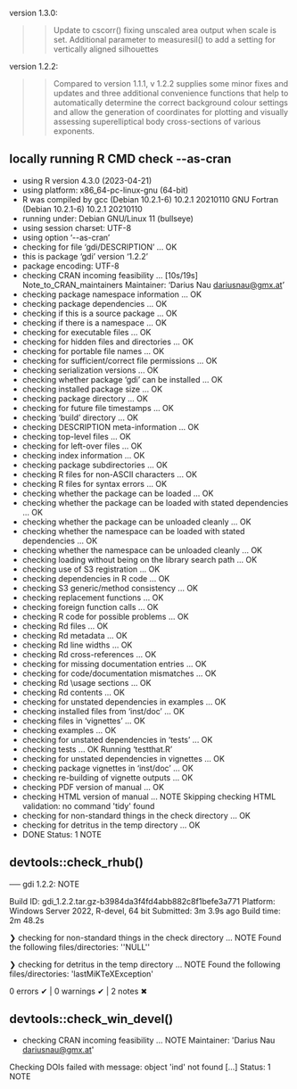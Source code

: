 version 1.3.0:
>>Update to cscorr() fixing unscaled area output when scale is set. Additional parameter to measuresil() to add a setting for vertically aligned silhouettes

version 1.2.2:
>>Compared to version 1.1.1, v 1.2.2 supplies some minor fixes and updates and three additional convenience functions that help to automatically determine the correct background colour settings and allow the generation of coordinates for plotting and visually assessing superelliptical body cross-sections of various exponents.

## locally running R CMD check --as-cran
* using R version 4.3.0 (2023-04-21)
* using platform: x86_64-pc-linux-gnu (64-bit)
* R was compiled by
    gcc (Debian 10.2.1-6) 10.2.1 20210110
    GNU Fortran (Debian 10.2.1-6) 10.2.1 20210110
* running under: Debian GNU/Linux 11 (bullseye)
* using session charset: UTF-8
* using option ‘--as-cran’
* checking for file ‘gdi/DESCRIPTION’ ... OK
* this is package ‘gdi’ version ‘1.2.2’
* package encoding: UTF-8
* checking CRAN incoming feasibility ... [10s/19s] Note_to_CRAN_maintainers
Maintainer: ‘Darius Nau <dariusnau@gmx.at>’
* checking package namespace information ... OK
* checking package dependencies ... OK
* checking if this is a source package ... OK
* checking if there is a namespace ... OK
* checking for executable files ... OK
* checking for hidden files and directories ... OK
* checking for portable file names ... OK
* checking for sufficient/correct file permissions ... OK
* checking serialization versions ... OK
* checking whether package ‘gdi’ can be installed ... OK
* checking installed package size ... OK
* checking package directory ... OK
* checking for future file timestamps ... OK
* checking ‘build’ directory ... OK
* checking DESCRIPTION meta-information ... OK
* checking top-level files ... OK
* checking for left-over files ... OK
* checking index information ... OK
* checking package subdirectories ... OK
* checking R files for non-ASCII characters ... OK
* checking R files for syntax errors ... OK
* checking whether the package can be loaded ... OK
* checking whether the package can be loaded with stated dependencies ... OK
* checking whether the package can be unloaded cleanly ... OK
* checking whether the namespace can be loaded with stated dependencies ... OK
* checking whether the namespace can be unloaded cleanly ... OK
* checking loading without being on the library search path ... OK
* checking use of S3 registration ... OK
* checking dependencies in R code ... OK
* checking S3 generic/method consistency ... OK
* checking replacement functions ... OK
* checking foreign function calls ... OK
* checking R code for possible problems ... OK
* checking Rd files ... OK
* checking Rd metadata ... OK
* checking Rd line widths ... OK
* checking Rd cross-references ... OK
* checking for missing documentation entries ... OK
* checking for code/documentation mismatches ... OK
* checking Rd \usage sections ... OK
* checking Rd contents ... OK
* checking for unstated dependencies in examples ... OK
* checking installed files from ‘inst/doc’ ... OK
* checking files in ‘vignettes’ ... OK
* checking examples ... OK
* checking for unstated dependencies in ‘tests’ ... OK
* checking tests ... OK
  Running ‘testthat.R’
* checking for unstated dependencies in vignettes ... OK
* checking package vignettes in ‘inst/doc’ ... OK
* checking re-building of vignette outputs ... OK
* checking PDF version of manual ... OK
* checking HTML version of manual ... NOTE
Skipping checking HTML validation: no command 'tidy' found
* checking for non-standard things in the check directory ... OK
* checking for detritus in the temp directory ... OK
* DONE
Status: 1 NOTE


## devtools::check_rhub()
── gdi 1.2.2: NOTE

  Build ID:   gdi_1.2.2.tar.gz-b3984da3f4fd4abb882c8f1befe3a771
  Platform:   Windows Server 2022, R-devel, 64 bit
  Submitted:  3m 3.9s ago
  Build time: 2m 48.2s

❯ checking for non-standard things in the check directory ... NOTE
  Found the following files/directories:
    ''NULL''

❯ checking for detritus in the temp directory ... NOTE
  Found the following files/directories:
    'lastMiKTeXException'

0 errors ✔ | 0 warnings ✔ | 2 notes ✖


## devtools::check_win_devel()

* checking CRAN incoming feasibility ... NOTE
Maintainer: 'Darius Nau <dariusnau@gmx.at>'

Checking DOIs failed with message:
object 'ind' not found
[…]
Status: 1 NOTE
